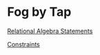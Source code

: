 # Fog by Tap

[Relational Algebra Statements](https://docs.google.com/document/d/1zhgJsuZkNlrnbXcvQyIzYtvu7pMDKLEVewDx8cFA2Vw/edit?usp=sharing)

[Constraints](https://docs.google.com/document/d/1PgTBPUa9q2_LIp74bDwUHJmeKVhuphERUhdqnGNlk5c/edit?usp=sharing)
